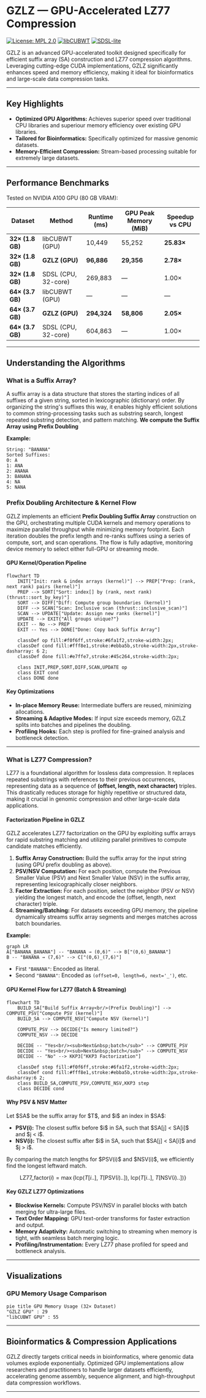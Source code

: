 # **GZLZ** — GPU-Accelerated LZ77 Compression

[![License: MPL 2.0](https://img.shields.io/badge/License-MPL_2.0-brightgreen.svg)](#license)
[![libCUBWT](https://img.shields.io/badge/libCUBWT-GPU--BWT-blue.svg)](https://github.com/kobolabs/libcubwt)
[![SDSL-lite](https://img.shields.io/badge/SDSL--lite-succinct--data--structures-lightgrey.svg)](https://github.com/simongog/sdsl-lite)


GZLZ is an advanced GPU-accelerated toolkit designed specifically for efficient suffix array (SA) construction and LZ77 compression algorithms. Leveraging cutting-edge CUDA implementations, GZLZ significantly enhances speed and memory efficiency, making it ideal for bioinformatics and large-scale data compression tasks.

---

## Key Highlights

* **Optimized GPU Algorithms:** Achieves superior speed over traditional CPU libraries and superiour memory efficiency over existing GPU libraries.
* **Tailored for Bioinformatics:** Specifically optimized for massive genomic datasets.
* **Memory-Efficient Compression:** Stream-based processing suitable for extremely large datasets.

---

## Performance Benchmarks

Tested on NVIDIA A100 GPU (80 GB VRAM):

| Dataset          | Method              | Runtime (ms)    | GPU Peak Memory (MiB) | Speedup vs CPU |
| ---------------- | ------------------- | --------------- | --------------------- | -------------- |
| **32× (1.8 GB)** | libCUBWT (GPU)      | 10,449          | 55,252                | **25.83×**     |
| **32× (1.8 GB)** | **GZLZ (GPU)**      | **96,886**      | **29,356**            | **2.78×**      |
| **32× (1.8 GB)** | SDSL (CPU, 32-core) | 269,883         | —                     | 1.00×          |
| **64× (3.7 GB)** | libCUBWT (GPU)      | —               | —                     | —              |
| **64× (3.7 GB)** | **GZLZ (GPU)**      | **294,324**     | **58,806**            | **2.05×**      |
| **64× (3.7 GB)** | SDSL (CPU, 32-core) | 604,863         | —                     | 1.00×          |

---

## Understanding the Algorithms

### What is a Suffix Array?

A suffix array is a data structure that stores the starting indices of all suffixes of a given string, sorted in lexicographic (dictionary) order. By organizing the string's suffixes this way, it enables highly efficient solutions to common string-processing tasks such as substring search, longest repeated substring detection, and pattern matching. **We compute the Suffix Array using Prefix Doubling**

**Example:**

```
String: "BANANA"
Sorted Suffixes:
0: A
1: ANA
2: ANANA
3: BANANA
4: NA
5: NANA
```

### Prefix Doubling Architecture & Kernel Flow

GZLZ implements an efficient **Prefix Doubling Suffix Array** construction on the GPU, orchestrating multiple CUDA kernels and memory operations to maximize parallel throughput while minimizing memory footprint.
Each iteration doubles the prefix length and re-ranks suffixes using a series of compute, sort, and scan operations. The flow is fully adaptive, monitoring device memory to select either full-GPU or streaming mode.

#### **GPU Kernel/Operation Pipeline**

```mermaid
flowchart TD
    INIT["Init: rank & index arrays (kernel)"] --> PREP["Prep: (rank, next rank) pairs (kernel)"]
    PREP --> SORT["Sort: index[] by (rank, next rank) (thrust::sort_by_key)"]
    SORT --> DIFF["Diff: Compute group boundaries (kernel)"]
    DIFF --> SCAN["Scan: Inclusive scan (thrust::inclusive_scan)"]
    SCAN --> UPDATE["Update: Assign new ranks (kernel)"]
    UPDATE --> EXIT{"All groups unique?"}
    EXIT -- No --> PREP
    EXIT -- Yes --> DONE["Done: Copy back Suffix Array"]

    classDef op fill:#f0f6ff,stroke:#6fa1f2,stroke-width:2px;
    classDef cond fill:#fff8e1,stroke:#ebba5b,stroke-width:2px,stroke-dasharray: 6 2;
    classDef done fill:#e7ffe7,stroke:#45c264,stroke-width:2px;

    class INIT,PREP,SORT,DIFF,SCAN,UPDATE op
    class EXIT cond
    class DONE done
```

####  **Key Optimizations**

* **In-place Memory Reuse:**
  Intermediate buffers are reused, minimizing allocations.
* **Streaming & Adaptive Modes:**
  If input size exceeds memory, GZLZ splits into batches and pipelines the doubling.
* **Profiling Hooks:**
  Each step is profiled for fine-grained analysis and bottleneck detection.

---


### What is LZ77 Compression?

LZ77 is a foundational algorithm for lossless data compression. It replaces repeated substrings with references to their previous occurrences, representing data as a sequence of **(offset, length, next character)** triples.
This drastically reduces storage for highly repetitive or structured data, making it crucial in genomic compression and other large-scale data applications.

#### **Factorization Pipeline in GZLZ**

GZLZ accelerates LZ77 factorization on the GPU by exploiting suffix arrays for rapid substring matching and utilizing parallel primitives to compute candidate matches efficiently.

1. **Suffix Array Construction:** Build the suffix array for the input string (using GPU prefix doubling as above).
2. **PSV/NSV Computation:** For each position, compute the Previous Smaller Value (PSV) and Next Smaller Value (NSV) in the suffix array, representing lexicographically closer neighbors.
3. **Factor Extraction:** For each position, select the neighbor (PSV or NSV) yielding the longest match, and encode the (offset, length, next character) triple.
4. **Streaming/Batching:** For datasets exceeding GPU memory, the pipeline dynamically streams suffix array segments and merges matches across batch boundaries.

**Example:**
```mermaid
graph LR
A["BANANA_BANANA"] -- "BANANA → (0,6)" --> B["(0,6)_BANANA"]
B -- "BANANA → (7,6)" --> C["(0,6)_(7,6)"]
```
* First `"BANANA"`: Encoded as literal.
* Second `"BANANA"`: Encoded as `(offset=0, length=6, next='_')`, etc.

#### **GPU Kernel Flow for LZ77 (Batch & Streaming)**

```mermaid
flowchart TD
    BUILD_SA["Build Suffix Array<br/>(Prefix Doubling)"] --> COMPUTE_PSV["Compute PSV (kernel)"]
    BUILD_SA --> COMPUTE_NSV["Compute NSV (kernel)"]

    COMPUTE_PSV --> DECIDE{"Is memory limited?"}
    COMPUTE_NSV --> DECIDE

    DECIDE -- "Yes<br/><sub>Next&nbsp;batch</sub>" --> COMPUTE_PSV
    DECIDE -- "Yes<br/><sub>Next&nbsp;batch</sub>" --> COMPUTE_NSV
    DECIDE -- "No" --> KKP3["KKP3 Factorization"]

    classDef step fill:#f0f6ff,stroke:#6fa1f2,stroke-width:2px;
    classDef cond fill:#fff8e1,stroke:#ebba5b,stroke-width:2px,stroke-dasharray:6 2;
    class BUILD_SA,COMPUTE_PSV,COMPUTE_NSV,KKP3 step
    class DECIDE cond

```

#### **Why PSV & NSV Matter**

Let \$SA\$ be the suffix array for \$T\$, and \$i\$ an index in \$SA\$:

* **PSV(i):** The closest suffix before \$i\$ in SA, such that \$SA\[j] < SA\[i]\$ and \$j < i\$.
* **NSV(i):** The closest suffix after \$i\$ in SA, such that \$SA\[j] < SA\[i]\$ and \$j > i\$.

By comparing the match lengths for \$PSV(i)\$ and \$NSV(i)\$, we efficiently find the longest leftward match.

$$
\mathrm{LZ77\_factor}(i) = \max \left\{ \mathrm{lcp}(T[i..],\ T[\mathrm{PSV}(i)..]),\ \mathrm{lcp}(T[i..],\ T[\mathrm{NSV}(i)..]) \right\}
$$

#### **Key GZLZ LZ77 Optimizations**

* **Blockwise Kernels:** Compute PSV/NSV in parallel blocks with batch merging for ultra-large files.
* **Text Order Mapping:** GPU text-order transforms for faster extraction and output.
* **Memory Adaptivity:** Automatic switching to streaming when memory is tight, with seamless batch merging logic.
* **Profiling/Instrumentation:** Every LZ77 phase profiled for speed and bottleneck analysis.

---

## Visualizations

### GPU Memory Usage Comparison

```mermaid
pie title GPU Memory Usage (32× Dataset)
"GZLZ GPU" : 29
"libCUBWT GPU" : 55
```

---

## Bioinformatics & Compression Applications

GZLZ directly targets critical needs in bioinformatics, where genomic data volumes explode exponentially. Optimized GPU implementations allow researchers and practitioners to handle larger datasets efficiently, accelerating genome assembly, sequence alignment, and high-throughput data compression workflows.

---
